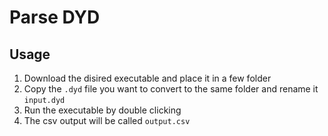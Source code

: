 # Parse DYD

## Usage

1. Download the disired executable and place it in a few folder
2. Copy the `.dyd` file you want to convert to the same folder and rename it `input.dyd`
3. Run the executable by double clicking
4. The csv output will be called `output.csv` 
